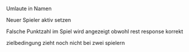 Umlaute in Namen

Neuer Spieler aktiv setzen 

Falsche Punktzahl im Spiel wird angezeigt obwohl rest response korrekt

zielbedingung zieht noch nicht bei zwei spielern